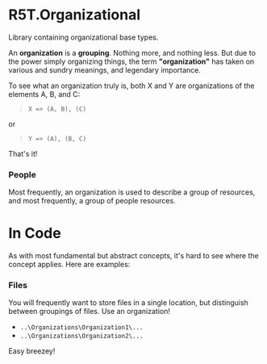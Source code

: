 # R5T.Organizational
Library containing organizational base types.

An **organization** is a **grouping**. Nothing more, and nothing less. But due to the power simply organizing things, the term **"organization"** has taken on various and sundry meanings, and legendary importance.

To see what an organization truly is, both X and Y are organizations of the elements A, B, and C:
> `X => (A, B), (C)`

or

> `Y => (A), (B, C)`

That's it!

### People
Most frequently, an organization is used to describe a group of resources, and most frequently, a group of people resources.

# In Code
As with most fundamental but abstract concepts, it's hard to see where the concept applies. Here are examples:

### Files
You will frequently want to store files in a single location, but distinguish between groupings of files. Use an organization!

- `..\Organizations\Organization1\...`
- `..\Organizations\Organization2\...`

Easy breezey!